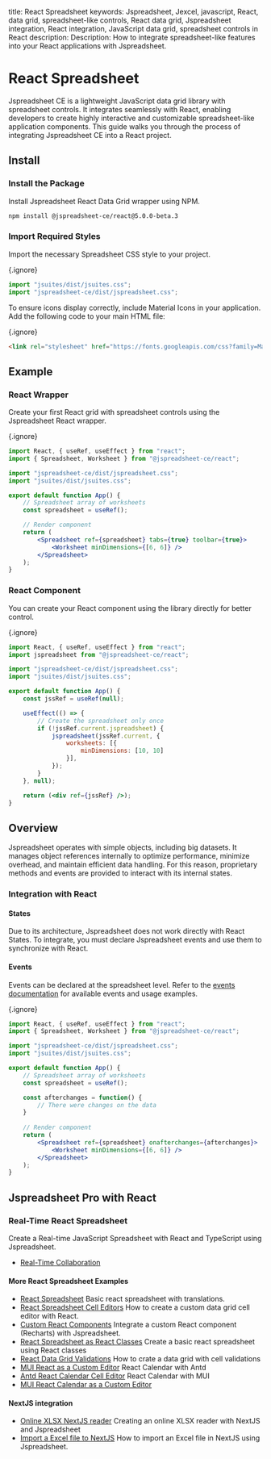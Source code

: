 title: React Spreadsheet
keywords: Jspreadsheet, Jexcel, javascript, React, data grid, spreadsheet-like controls, React data grid, Jspreadsheet integration, React integration, JavaScript data grid, spreadsheet controls in React
description: Description: How to integrate spreadsheet-like features into your React applications with Jspreadsheet.

# React Spreadsheet

Jspreadsheet CE is a lightweight JavaScript data grid library with spreadsheet controls. It integrates seamlessly with React, enabling developers to create highly interactive and customizable spreadsheet-like application components. This guide walks you through the process of integrating Jspreadsheet CE into a React project.

## Install

### Install the Package

Install Jspreadsheet React Data Grid wrapper using NPM.

```bash
npm install @jspreadsheet-ce/react@5.0.0-beta.3
```

### Import Required Styles

Import the necessary Spreadsheet CSS style to your project.

{.ignore}
```javascript
import "jsuites/dist/jsuites.css";
import "jspreadsheet-ce/dist/jspreadsheet.css";
```

To ensure icons display correctly, include Material Icons in your application. Add the following code to your main HTML file:

{.ignore}
```html
<link rel="stylesheet" href="https://fonts.googleapis.com/css?family=Material+Icons" />
```

## Example

### React Wrapper

Create your first React grid with spreadsheet controls using the Jspreadsheet React wrapper.

{.ignore}
```jsx
import React, { useRef, useEffect } from "react";
import { Spreadsheet, Worksheet } from "@jspreadsheet-ce/react";

import "jspreadsheet-ce/dist/jspreadsheet.css";
import "jsuites/dist/jsuites.css";

export default function App() {
    // Spreadsheet array of worksheets
    const spreadsheet = useRef();

    // Render component
    return (
        <Spreadsheet ref={spreadsheet} tabs={true} toolbar={true}>
            <Worksheet minDimensions={[6, 6]} />
        </Spreadsheet>
    );
}
```

### React Component

You can create your React component using the library directly for better control.

{.ignore}
```jsx
import React, { useRef, useEffect } from "react";
import jspreadsheet from "@jspreadsheet-ce/react";

import "jspreadsheet-ce/dist/jspreadsheet.css";
import "jsuites/dist/jsuites.css";

export default function App() {
    const jssRef = useRef(null);

    useEffect(() => {
        // Create the spreadsheet only once
        if (!jssRef.current.jspreadsheet) {
            jspreadsheet(jssRef.current, {
                worksheets: [{
                    minDimensions: [10, 10]
                }],
            });
        }
    }, null);

    return (<div ref={jssRef} />);
}
```

## Overview

Jspreadsheet operates with simple objects, including big datasets. It manages object references internally to optimize performance, minimize overhead, and maintain efficient data handling. For this reason, proprietary methods and events are provided to interact with its internal states.

### Integration with React

#### States

Due to its architecture, Jspreadsheet does not work directly with React States. To integrate, you must declare Jspreadsheet events and use them to synchronize with React.

#### Events

Events can be declared at the spreadsheet level. Refer to the [events documentation](/jspreadsheet/docs/events) for available events and usage examples.

{.ignore}
```jsx
import React, { useRef, useEffect } from "react";
import { Spreadsheet, Worksheet } from "@jspreadsheet-ce/react";

import "jspreadsheet-ce/dist/jspreadsheet.css";
import "jsuites/dist/jsuites.css";

export default function App() {
    // Spreadsheet array of worksheets
    const spreadsheet = useRef();

    const afterchanges = function() {
        // There were changes on the data
    }
    
    // Render component
    return (
        <Spreadsheet ref={spreadsheet} onafterchanges={afterchanges}>
            <Worksheet minDimensions={[6, 6]} />
        </Spreadsheet>
    );
}
```


## Jspreadsheet Pro with React

### Real-Time React Spreadsheet

Create a Real-time JavaScript Spreadsheet with React and TypeScript using Jspreadsheet.

* [Real-Time Collaboration](https://github.com/jspreadsheet/spreadsheet-react-server)

#### More React Spreadsheet Examples

* [React Spreadsheet](https://codesandbox.io/p/sandbox/react-components-on-jspreadsheet-zx9zxr)
Basic react spreadsheet with translations. 
* [React Spreadsheet Cell Editors](https://codesandbox.io/s/react-spreadsheet-with-a-custom-editor-ic6h3l)
How to create a custom data grid cell editor with React. 
* [Custom React Components](https://codesandbox.io/s/react-components-on-jspreadsheet-k7wc4c)
Integrate a custom React component (Recharts) with Jspreadsheet. 
* [React Spreadsheet as React Classes](https://codesandbox.io/p/sandbox/react-spreadsheet-kkz3s8)
Create a basic react spreadsheet using React classes 
* [React Data Grid Validations](https://codesandbox.io/s/online-spreadsheet-with-validations-with-jspreadsheetxy777)
How to crate a data grid with cell validations
* [MUI React as a Custom Editor](https://codesandbox.io/p/sandbox/custom-editors-with-react-mui-y4v8lj)
React Calendar with Antd
* [Antd React Calendar Cell Editor](https://stackblitz.com/edit/vitejs-vite-kwqcwy)
React Calendar with MUI
* [MUI React Calendar as a Custom Editor](https://codesandbox.io/p/sandbox/custom-editors-with-react-mui-forked-6hw4vz)


#### NextJS integration

* [Online XLSX NextJS reader](https://codesandbox.io/s/jspreadsheet-and-nextjs-6fhsz)
Creating an online XLSX reader with NextJS and Jspreadsheet 
* [Import a Excel file to NextJS](https://codesandbox.io/s/nextjs-spreadsheet-52mr2z)
How to import an Excel file in NextJS using Jspreadsheet. 

